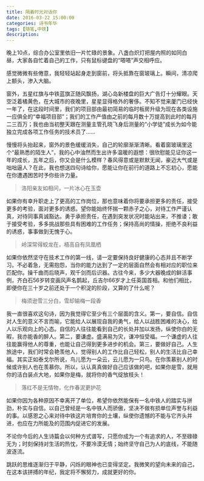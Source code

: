 ```yaml
---
title: 隔着时光对话你
date: 2016-03-22 15:00:00
categories: 诗书年华
tags: [随笔,中铁]
description: 
---
```


晚上10点，综合办公室里依旧一片忙碌的景象。八盏白炽灯把屋内照的如同白昼，大家各自忙着自己的工作，只有鼠标键盘的“嗒嗒”声交相呼应。

感觉微微有些倦意，我轻轻站起身走到窗前，将头抵靠在窗玻璃上。瞬间，清凉爬上额头，渗入大脑。

窗外，五星红旗与中铁蓝旗正随风飘扬，湖心岛新楼盘的巨大广告灯十分耀眼。天空泛着橘黄色，在大城市的夜晚里，星星显得格外的奢侈。不知不觉来厦门已经快一年了，在这段时间里，我们的项目部由最初简易的临时板房升级为现在各类设施一应俱全的“幸福项目部”；我们的工作产值由之前的每月数十万提高到此时的每月二三百万；我也由当初整天跟在测量主管孔晓飞身后测量的“小学徒”成长为如今能独立完成各项工作任务的技术员了……

慢慢将头抬起来，窗外的景色缓缓消失，自己的轮廓渐渐清晰。看着窗玻璃里这个“最熟悉的陌生人”，我的心中油然而生出许多温暖的遐想：很欣慰能见证你这一年的成长，五年之后，你又会是什么模样？春风得意或是默默无闻，豪迈大气或是咄咄逼人？在此，我也想送四句诗给你，愿能让你在前行的道路上不忘初心，愿能在你遭遇困苦时予你些许力量。

>洛阳亲友如相问，一片冰心在玉壶

如果你有幸升职走上了更高的工作岗位，那也意味着你将要承担更多的责任，接受更多的考验，面对更多的诱惑。望你能始终怀揣一颗赤子之心，对待工作严谨认真，对待同事真诚豁达。勇于承担责任，在遇到突发状况时能站出来，不推诿；敢于接受考验，多多挑战那些具有困难的工作任务；保持高尚的情操，拒绝不良利益的诱惑，事事做到无愧于心。

>岭深常得蛟龙在，梧高自有凤凰栖

如果你依然坚守在技术工作的第一线，请一定要保持良好健康的心态并且不断学习。不必着急，无需抱怨，当你的能力达到了一定的层面自然会有相对应的职位来匹配你。操千曲而后晓声，观千剑而后识器。古往今来，多少大器晚成的鲜活事例，齐白石56岁转变画风声名鹊起，丘吉尔66岁才上任英国首相。和他们相比，即便你在三十岁之前还处于一个积淀的阶段，又算的了什么呢？

>梅须逊雪三分白，雪却输梅一段香

我一直很喜欢这句诗，因为我觉得它至少有三个层面的含义。第一，要自信。自信对人生的意义不言而喻，它能给人以展现自我的勇气，给人以战胜困难的决心，给人以乐观向上的心态。自信的人往往能看到自己的长处并加以发扬，纵使你白的无暇，我亦能香的醉人。第二，要谦虚。盛满易为灾，谦冲恒受福。一个谦虚的人往往能赢得他人的尊重，也能让自己得到更多进步的机会。第三，要做好自己。人生旅途中，我们时常会艳羡他人，觉得别人的工作比自己轻松，别人的生活比自己幸福。其实正如泰戈尔所说，鸟儿愿为一朵云，云儿愿为一只鸟。在你羡慕别人的时候或许别人也在羡慕你。所以，认认真真做好自己应该做的吧，如果你是雪，就用你的洁白装点大地，如果你是梅，就将你的香气绽放枝头！

>落红不是无情物，化作春泥更护花

如果你因为各种原因不幸离开了单位，希望你依然能保有一名中铁人的踏实与拼劲，朴实与自信。以自己曾经是一名中铁人而骄傲，坚决不做有损单位声誉与利益的事。以感恩之心来对待中铁这片培育你的土壤，纵使你遗憾的不能与它齐头并进，也应在力所能及的范围内促进它的发展。

不论你今后的人生诗篇会以何种方式谱写，只愿你成为一个有追求的人，不至碌碌无为；时刻保持对生活的热忱，不要冷漠无情；始终坚守自己为人的底线，不能随波逐流。

跳跃的思维逐渐归于平静，闪烁的眼神也已变得坚定。我微笑的望向未来的自己，在这本该拼搏的年纪，我定将不懈努力，成就更好的你。